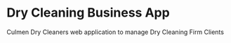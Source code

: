 Dry Cleaning Business App
=================

Culmen Dry Cleaners web application to manage Dry Cleaning Firm Clients
